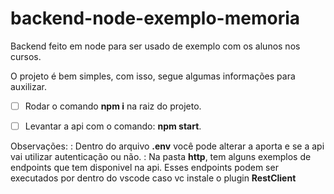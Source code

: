 # backend-node-exemplo-memoria
Backend feito em node para ser usado de exemplo com os alunos nos cursos.

O projeto é bem simples, com isso, segue algumas informações para auxilizar.

- [ ] Rodar o comando **npm i** na raiz do projeto.

- [ ] Levantar a api com o comando: **npm start**.

Observações:
: Dentro do arquivo **.env**  você pode alterar a aporta e se a api vai utilizar autenticação ou não.
: Na pasta **http**, tem alguns exemplos de endpoints que tem disponivel na api. Esses endpoints podem ser executados por dentro do vscode caso vc instale o plugin **RestClient**
